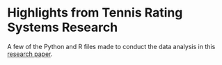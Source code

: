 # Highlights from Tennis Rating Systems Research

A few of the Python and R files made to conduct the data analysis in this [research paper](https://papers.ssrn.com/sol3/papers.cfm?abstract_id=4738314).

